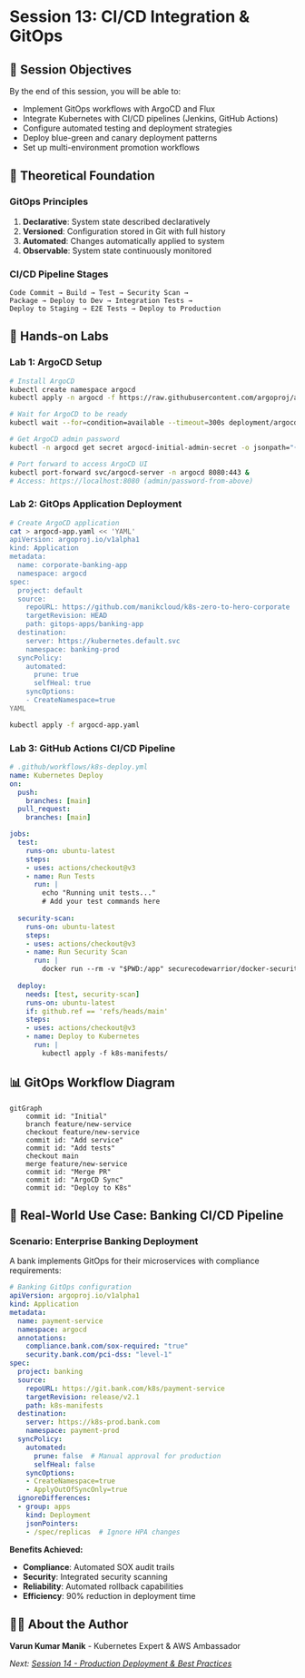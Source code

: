 # Session 13: CI/CD Integration & GitOps

## 🎯 **Session Objectives**
By the end of this session, you will be able to:
- Implement GitOps workflows with ArgoCD and Flux
- Integrate Kubernetes with CI/CD pipelines (Jenkins, GitHub Actions)
- Configure automated testing and deployment strategies
- Deploy blue-green and canary deployment patterns
- Set up multi-environment promotion workflows

## 📖 **Theoretical Foundation**

### **GitOps Principles**
1. **Declarative**: System state described declaratively
2. **Versioned**: Configuration stored in Git with full history
3. **Automated**: Changes automatically applied to system
4. **Observable**: System state continuously monitored

### **CI/CD Pipeline Stages**
```
Code Commit → Build → Test → Security Scan → 
Package → Deploy to Dev → Integration Tests → 
Deploy to Staging → E2E Tests → Deploy to Production
```

## 🔧 **Hands-on Labs**

### **Lab 1: ArgoCD Setup**
```bash
# Install ArgoCD
kubectl create namespace argocd
kubectl apply -n argocd -f https://raw.githubusercontent.com/argoproj/argo-cd/stable/manifests/install.yaml

# Wait for ArgoCD to be ready
kubectl wait --for=condition=available --timeout=300s deployment/argocd-server -n argocd

# Get ArgoCD admin password
kubectl -n argocd get secret argocd-initial-admin-secret -o jsonpath="{.data.password}" | base64 -d

# Port forward to access ArgoCD UI
kubectl port-forward svc/argocd-server -n argocd 8080:443 &
# Access: https://localhost:8080 (admin/password-from-above)
```

### **Lab 2: GitOps Application Deployment**
```bash
# Create ArgoCD application
cat > argocd-app.yaml << 'YAML'
apiVersion: argoproj.io/v1alpha1
kind: Application
metadata:
  name: corporate-banking-app
  namespace: argocd
spec:
  project: default
  source:
    repoURL: https://github.com/manikcloud/k8s-zero-to-hero-corporate
    targetRevision: HEAD
    path: gitops-apps/banking-app
  destination:
    server: https://kubernetes.default.svc
    namespace: banking-prod
  syncPolicy:
    automated:
      prune: true
      selfHeal: true
    syncOptions:
    - CreateNamespace=true
YAML

kubectl apply -f argocd-app.yaml
```

### **Lab 3: GitHub Actions CI/CD Pipeline**
```yaml
# .github/workflows/k8s-deploy.yml
name: Kubernetes Deploy
on:
  push:
    branches: [main]
  pull_request:
    branches: [main]

jobs:
  test:
    runs-on: ubuntu-latest
    steps:
    - uses: actions/checkout@v3
    - name: Run Tests
      run: |
        echo "Running unit tests..."
        # Add your test commands here
    
  security-scan:
    runs-on: ubuntu-latest
    steps:
    - uses: actions/checkout@v3
    - name: Run Security Scan
      run: |
        docker run --rm -v "$PWD:/app" securecodewarrior/docker-security-scan
  
  deploy:
    needs: [test, security-scan]
    runs-on: ubuntu-latest
    if: github.ref == 'refs/heads/main'
    steps:
    - uses: actions/checkout@v3
    - name: Deploy to Kubernetes
      run: |
        kubectl apply -f k8s-manifests/
```

## 📊 **GitOps Workflow Diagram**

```mermaid
gitGraph
    commit id: "Initial"
    branch feature/new-service
    checkout feature/new-service
    commit id: "Add service"
    commit id: "Add tests"
    checkout main
    merge feature/new-service
    commit id: "Merge PR"
    commit id: "ArgoCD Sync"
    commit id: "Deploy to K8s"
```

## 🏢 **Real-World Use Case: Banking CI/CD Pipeline**

### **Scenario: Enterprise Banking Deployment**
A bank implements GitOps for their microservices with compliance requirements:

```yaml
# Banking GitOps configuration
apiVersion: argoproj.io/v1alpha1
kind: Application
metadata:
  name: payment-service
  namespace: argocd
  annotations:
    compliance.bank.com/sox-required: "true"
    security.bank.com/pci-dss: "level-1"
spec:
  project: banking
  source:
    repoURL: https://git.bank.com/k8s/payment-service
    targetRevision: release/v2.1
    path: k8s-manifests
  destination:
    server: https://k8s-prod.bank.com
    namespace: payment-prod
  syncPolicy:
    automated:
      prune: false  # Manual approval for production
      selfHeal: false
    syncOptions:
    - CreateNamespace=true
    - ApplyOutOfSyncOnly=true
  ignoreDifferences:
  - group: apps
    kind: Deployment
    jsonPointers:
    - /spec/replicas  # Ignore HPA changes
```

**Benefits Achieved:**
- **Compliance**: Automated SOX audit trails
- **Security**: Integrated security scanning
- **Reliability**: Automated rollback capabilities
- **Efficiency**: 90% reduction in deployment time

## 👨‍💻 **About the Author**
**Varun Kumar Manik** - Kubernetes Expert & AWS Ambassador

*Next: [Session 14 - Production Deployment & Best Practices](../session-14-k8s-production-best-practices/)*

